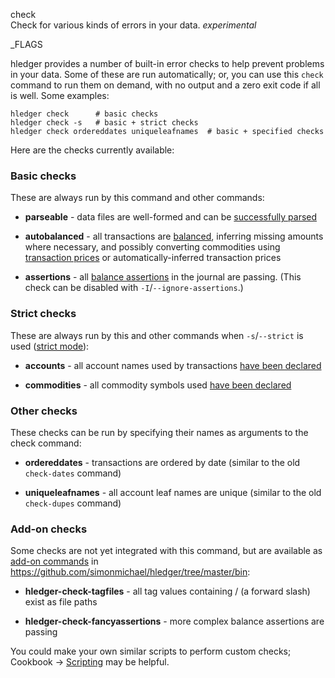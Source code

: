 check\
Check for various kinds of errors in your data. 
*experimental*

_FLAGS

hledger provides a number of built-in error checks to help
prevent problems in your data. 
Some of these are run automatically; or,
you can use this `check` command to run them on demand,
with no output and a zero exit code if all is well.
Some examples:

```shell
hledger check      # basic checks
hledger check -s   # basic + strict checks
hledger check ordereddates uniqueleafnames  # basic + specified checks
```

Here are the checks currently available:

### Basic checks

These are always run by this command and other commands:

- **parseable** - data files are well-formed and can be 
  [successfully parsed](hledger.html#input-files)

- **autobalanced** - all transactions are [balanced](journal.html#postings), 
  inferring missing amounts where necessary, and possibly converting commodities 
  using [transaction prices] or automatically-inferred transaction prices

- **assertions** - all [balance assertions] in the journal are passing. 
  (This check can be disabled with `-I`/`--ignore-assertions`.)

### Strict checks

These are always run by this and other commands when `-s`/`--strict` is used
([strict mode]):

- **accounts** - all account names used by transactions 
  [have been declared](journal.html#account-error-checking)

- **commodities** - all commodity symbols used 
  [have been declared](journal.html#commodity-error-checking)

### Other checks

These checks can be run by specifying their names as arguments to the check command:

- **ordereddates** - transactions are ordered by date (similar to the old `check-dates` command)

- **uniqueleafnames** - all account leaf names are unique (similar to the old `check-dupes` command)

### Add-on checks

Some checks are not yet integrated with this command, but are available as
[add-on commands] in <https://github.com/simonmichael/hledger/tree/master/bin>:

- **hledger-check-tagfiles** - all tag values containing / (a forward slash) exist as file paths

- **hledger-check-fancyassertions** - more complex balance assertions are passing

You could make your own similar scripts to perform custom checks;
Cookbook -> [Scripting](scripting.html) may be helpful.


[transaction prices]: journal.html#transaction-prices
[balance assertions]: journal.html#balance-assertions
[strict mode]: hledger.html#strict-mode
[add-on commands]: hledger.html#add-on-commands